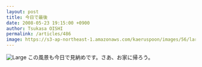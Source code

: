 ```yaml
---
layout: post
title: 今日で最後
date: 2008-05-23 19:15:00 +0900
author: Tsukasa OISHI
permalink: /articles/486
image: https://s3-ap-northeast-1.amazonaws.com/kaeruspoon/images/56/large.JPG?1300875324
---
```


![Large](https://s3-ap-northeast-1.amazonaws.com/kaeruspoon/images/56/large.JPG?1300875324)
この風景も今日で見納めです。さあ、お家に帰ろう。

